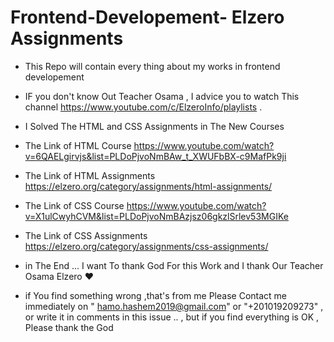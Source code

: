 # Frontend-Developement- Elzero Assignments
- This Repo will contain every thing about my works in frontend developement

- IF you don't know Out Teacher Osama , I advice you to watch This channel https://www.youtube.com/c/ElzeroInfo/playlists . 

- I Solved The HTML and CSS Assignments in The New Courses 

- The Link of HTML Course https://www.youtube.com/watch?v=6QAELgirvjs&list=PLDoPjvoNmBAw_t_XWUFbBX-c9MafPk9ji

- The Link of HTML Assignments https://elzero.org/category/assignments/html-assignments/

- The Link of CSS Course https://www.youtube.com/watch?v=X1ulCwyhCVM&list=PLDoPjvoNmBAzjsz06gkzlSrlev53MGIKe

- The Link of CSS Assignments  https://elzero.org/category/assignments/css-assignments/

- in The End  ...  I want To thank God For this Work and I thank Our Teacher Osama Elzero ♥

- if You find something wrong ,that's from me Please Contact me immediately on " hamo.hashem2019@gmail.com" or "+201019209273" , 
or write it in comments in this issue .. , but if you find everything is OK , Please thank the God  
